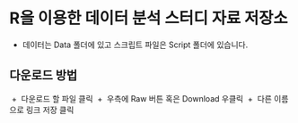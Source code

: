 # R을 이용한 데이터 분석 스터디 자료 저장소
  +  데이터는 Data 폴더에 있고 스크립트 파일은 Script 폴더에 있습니다.

## 다운로드 방법
  +  다운로드 할 파일 클릭
  +  우측에 Raw 버튼 혹은 Download 우클릭
  +  다른 이름으로 링크 저장 클릭
